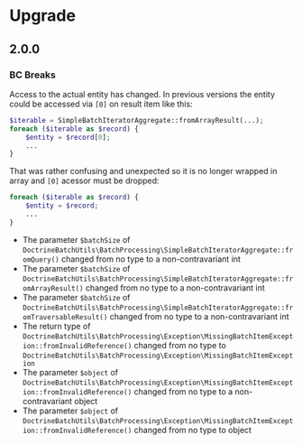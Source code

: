 # Upgrade

## 2.0.0

### BC Breaks

Access to the actual entity has changed. In previous versions the entity could be accessed via `[0]` on result item like this:

```php
$iterable = SimpleBatchIteratorAggregate::fromArrayResult(...);
foreach ($iterable as $record) {
    $entity = $record[0];
    ...
}
```

That was rather confusing and unexpected so it is no longer wrapped in array and `[0]` acessor must be dropped:

```php
foreach ($iterable as $record) {
    $entity = $record;
    ...
}
```

- The parameter `$batchSize` of `DoctrineBatchUtils\BatchProcessing\SimpleBatchIteratorAggregate::fromQuery()` changed from no type to a non-contravariant int
- The parameter `$batchSize` of `DoctrineBatchUtils\BatchProcessing\SimpleBatchIteratorAggregate::fromArrayResult()` changed from no type to a non-contravariant int
- The parameter `$batchSize` of `DoctrineBatchUtils\BatchProcessing\SimpleBatchIteratorAggregate::fromTraversableResult()` changed from no type to a non-contravariant int
- The return type of `DoctrineBatchUtils\BatchProcessing\Exception\MissingBatchItemException::fromInvalidReference()` changed from no type to `DoctrineBatchUtils\BatchProcessing\Exception\MissingBatchItemException`
- The parameter `$object` of `DoctrineBatchUtils\BatchProcessing\Exception\MissingBatchItemException::fromInvalidReference()` changed from no type to a non-contravariant object
- The parameter `$object` of `DoctrineBatchUtils\BatchProcessing\Exception\MissingBatchItemException::fromInvalidReference()` changed from no type to object

